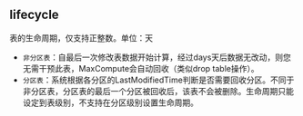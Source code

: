 ## lifecycle

表的生命周期，仅支持正整数。单位：天

* `非分区表`：自最后一次修改表数据开始计算，经过days天后数据无改动，则您无需干预此表，MaxCompute会自动回收（类似drop table操作）。
* `分区表`：系统根据各分区的LastModifiedTime判断是否需要回收分区。不同于非分区表，分区表的最后一个分区被回收后，该表不会被删除。生命周期只能设定到表级别，不支持在分区级别设置生命周期。
